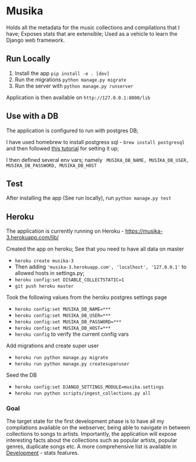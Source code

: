 # Musika
Holds all the metadata for the music collections and compilations that I have; Exposes stats that are extensible; Used as a vehicle to learn the Django web framework.

## Run Locally

1. Install the app
``` pip install -e . [dev] ```
2. Run the migrations
``` python manage.py migrate ```
3. Run the server with 
``` python manage.py runserver ```

Application is then available on `http://127.0.0.1:8000/lib`

## Use with a DB

The application is configured to run with postgres DB;

I have used homebrew to install postgress sql - ``` brew install postgresql ```
and then followed [this tutorial](http://www.marinamele.com/taskbuster-django-tutorial/install-and-configure-posgresql-for-django) for setting it up;

I then defined several env vars; namely ``` MUSIKA_DB_NAME, MUSIKA_DB_USER, MUSIKA_DB_PASSWORD, MUSIKA_DB_HOST```

## Test

After installing the app (See run locally), run
``` python manage.py test ```

## Heroku

The application is currently running on Heroku - https://musika-3.herokuapp.com/lib/

Created the app on heroku; See that you need to have all data on master
* ``` heroku create musika-3 ```
* Then adding ``` 'musika-3.herokuapp.com', 'localhost', '127.0.0.1' ``` to allowed hosts in settings.py;
* ``` heroku config:set DISABLE_COLLECTSTATIC=1 ```
* ``` git push heroku master ```

Took the following values from the heroku postgres settings page
* ``` heroku config:set MUSIKA_DB_NAME=*** ```
* ``` heroku config:set MUSIKA_DB_USER=*** ```
* ``` heroku config:set MUSIKA_DB_PASSWORD=*** ```
* ``` heroku config:set MUSIKA_DB_HOST=*** ```
* ``` heroku config ```  to verify  the current config vars

Add migrations and create super user
* ``` heroku run python manage.py migrate ```
* ``` heroku run python manage.py createsuperuser ```

Seed the DB
* ``` heroku config:set DJANGO_SETTINGS_MODULE=musika.settings ```
* ``` heroku run python scripts/ingest_collections.py all ```

### Goal
The target state for the first development phase is to have all my compilations available on the webserver,
being able to navigate in between collections to songs to artists. Importantly, the application will expose interesting facts about the collections such as popular artists, popular genres, duplicate songs etc.
A more comprehensive list is available in [Development](Development.md)  - stats features.

